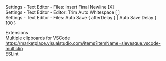 Settings - Text Editor - Files: Insert Final Newline [X]\
Settings - Text Editor - Editor: Trim Auto Whitespace [ ]\
Settings - Text Editor - Files: Auto Save { afterDelay } | Auto Save Delay { 100 }





Extensions\
Multiple clipboards for VSCode\
https://marketplace.visualstudio.com/items?itemName=slevesque.vscode-multiclip \
ESLint
